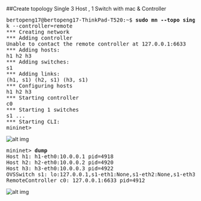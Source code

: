 
##Create topology Single 3 Host , 1 Switch  with mac & Controller

<pre>
bertopeng17@bertopeng17-ThinkPad-T520:~$ <b>sudo mn --topo single,3 --mac --switch ovs</b>
k --controller=remote
*** Creating network
*** Adding controller
Unable to contact the remote controller at 127.0.0.1:6633
*** Adding hosts:
h1 h2 h3 
*** Adding switches:
s1 
*** Adding links:
(h1, s1) (h2, s1) (h3, s1) 
*** Configuring hosts
h1 h2 h3 
*** Starting controller
c0 
*** Starting 1 switches
s1 ...
*** Starting CLI:
mininet> 
</pre>

![alt img](https://github.com/syaifulahdan/mininet/blob/master/finalp-ppj/image/Screenshot%20from%202016-04-28%2016:04:46.png)


<pre>
mininet> <b>dump</b>
Host h1: h1-eth0:10.0.0.1 pid=4918
Host h2: h2-eth0:10.0.0.2 pid=4920
Host h3: h3-eth0:10.0.0.3 pid=4922
OVSSwitch s1: lo:127.0.0.1,s1-eth1:None,s1-eth2:None,s1-eth3:None pid=4927
RemoteController c0: 127.0.0.1:6633 pid=4912
</pre>

![alt img](https://github.com/syaifulahdan/mininet/blob/master/finalp-ppj/image/Screenshot%20from%202016-04-28%2016:18:47.png)
